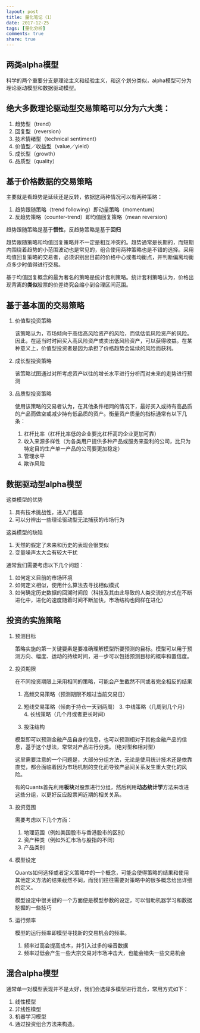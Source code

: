 ```yaml
---
layout: post
title: 量化笔记（1）
date: 2017-12-25
tags: [量化分析]
comments: true
share: true
---
```


## 两类alpha模型

科学的两个重要分支是理论主义和经验主义，和这个划分类似，alpha模型可分为理论驱动模型和数据驱动模型。
## 绝大多数理论驱动型交易策略可以分为六大类：

1. 趋势型（trend）
2. 回复型（reversion）
3. 技术情绪型（technical sentiment）
4. 价值型／收益型（value／yield）
5. 成长型（growth）
6. 品质型（quality）

## 基于价格数据的交易策略

主要就是看趋势是延续还是反转，依据这两种情况可以有两种策略：

1. 趋势跟随策略（trend following）即动量策略（momentum）
2. 反趋势策略（counter-trend）即均值回复策略（mean reversion）

趋势跟随策略是基于**惯性**，反趋势策略是基于**回归**

趋势跟随策略和均值回复策略并不一定是相互冲突的。趋势通常是长期的，而短期内围绕着趋势的小范围波动也是常见的，组合使用两种策略也是不错的选择。采用均值回复策略的交易者，必须识别出目前的价格中心或者均衡点，并判断偏离均衡点多少时值得进行交易。

基于均值回复概念的最为著名的策略是统计套利策略。统计套利策略认为，价格出现背离的**类似**股票的价差终究会缩小到合理区间范围。

## 基于基本面的交易策略

1. 价值型投资策略

   该策略认为，市场倾向于高估高风险资产的风险，而低估低风险资产的风险。因此，在适当时时间买入高风险资产或卖出低风险资产，可以获得收益。在某种意义上，价值型投资者是因为承担了价格趋势会延续的风险而获利。

2. 成长型投资策略


   该策略试图通过对所考虑资产以往的增长水平进行分析而对未来的走势进行预测


3. 品质型投资策略

   使用该策略的交易者认为，在其他条件相同的情况下，最好买入或持有高品质的产品而做空或减少持有低品质的资产。衡量资产质量的指标通常有以下几条：

   1. 杠杆比率（杠杆比率低的企业要比杠杆高的企业更加可靠）
   2. 收入来源多样性（为各类用户提供多种产品或服务来盈利的公司，比只为特定目的生产单一产品的公司要更加稳定）
   3. 管理水平
   4. 欺诈风险


## 数据驱动型alpha模型
这类模型的优势

1. 具有技术挑战性，进入门槛高	
2. 可以分辨出一些理论驱动型无法捕获的市场行为

这类模型的缺陷

1. 天然的假定了未来和历史的表现会很类似
2. 变量噪声太大会有较大干扰

通常我们需要考虑以下几个问题：

1. 如何定义目前的市场环境
2. 如何定义相似，使用什么算法去寻找相似模式
3. 如何确定历史数据的回溯时间段（科技及其由此导致的人类交流的方式在不断进化中，进化的速度随着时间不断加快，市场结构也同样在进化）


## 投资的实施策略

1. 预测目标


   策略实施的第一关键要素是要准确理解模型所要预测的目标。模型可以用于预测方向、幅度、运动的持续时间，进一步可以包括预测目标的概率和置信度。


2. 投资期限


   在不同投资期限上采用相同的策略，可能会产生截然不同或者完全相反的结果


   1. 高频交易策略（预测期限不超过当前交易日）
   2. 短线交易策略（倾向于持仓一天到两周）
      3. 中线策略（几周到几个月）
      4. 长线策略（几个月或者更长时间）

   3. 投注结构


   模型即可以预测金融产品自身的信息，也可以预测相对于其他金融产品的信息，基于这个想法，常常对产品进行分类。（绝对型和相对型）

   这里需要注意的一个问题是，大部分分组方法，无论是使用统计技术还是依靠直觉，都会面临着因为市场机制的变化而导致产品间关系发生重大变化的风险。

   有的Quants首先利用**板块**对股票进行分组，然后利用**动态统计学**方法来改进这些分组，以更好反应股票间近期的相关关系。

   

4. 投资范围

   需要考虑以下几个方面：

   1. 地理范围（例如美国股市与香港股市的区别）
   2. 资产种类（例如外汇市场与股指的不同）
   3. 产品类别

5. 模型设定

   Quants如何选择或者定义策略中的一个概念，可能会使得策略的结果和使用其他定义方法的结果截然不同，而我们往往需要对策略中的很多概念给出详细的定义。


   模型设定中很关键的一个方面便是模型参数的设定，可以借助机器学习和数据挖掘的一些技巧

6. 运行频率

   模型的运行频率即模型寻找新的交易机会的频率。

   1. 频率过高会提高成本，并引入过多的噪音数据
   2. 频率过低会产生一些大宗交易对市场冲击大，也能会错失一些交易机会


## 混合alpha模型


通常单一对模型表现并不是太好，我们会选择多模型进行混合，常用方式如下：

1. 线性模型
2. 非线性模型
3. 机器学习模型
4. 通过投资组合方法来构造。    